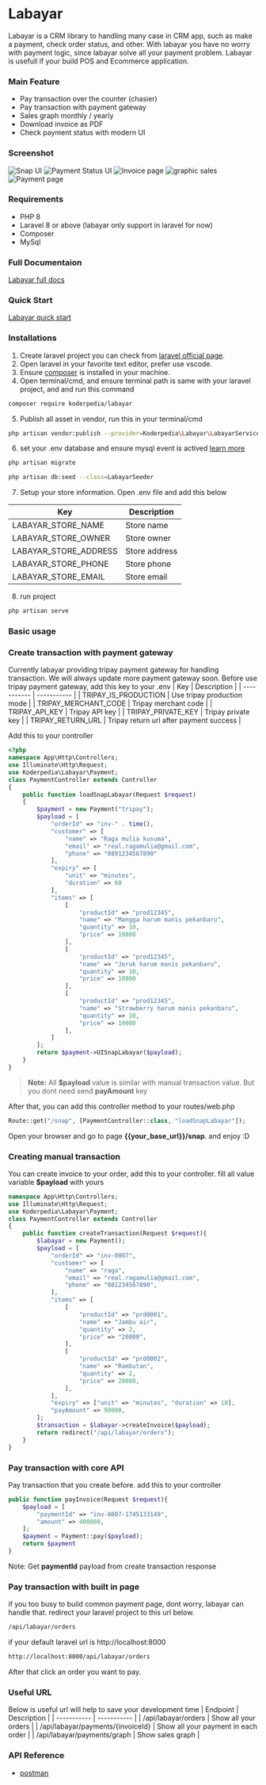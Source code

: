 # Labayar

Labayar is a CRM library to handling many case in CRM app, such as make a payment, check order status, and other. With labayar you have no worry with payment logic, since labayar solve all your payment problem. Labayar is usefull if your build POS and Ecommerce application.

### Main Feature

- Pay transaction over the counter (chasier)
- Pay transaction with payment gateway
- Sales graph monthly / yearly
- Download invoice as PDF
- Check payment status with modern UI

### Screenshot

![Snap UI](https://raw.githubusercontent.com/masraga/labayar/refs/heads/dev-master/screenshot/snap.png)
![Payment Status UI](https://raw.githubusercontent.com/masraga/labayar/refs/heads/dev-master/screenshot/payment-status.png)
![Invoice page](https://raw.githubusercontent.com/masraga/labayar/refs/heads/dev-master/screenshot/invoice.png)
![graphic sales](https://raw.githubusercontent.com/masraga/labayar/refs/heads/dev-master/screenshot/graph.png)
![Payment page](https://raw.githubusercontent.com/masraga/labayar/refs/heads/dev-master/screenshot/payment-list.png)

### Requirements

- PHP 8
- Laravel 8 or above (labayar only support in laravel for now)
- Composer
- MySql

### Full Documentaion

[Labayar full docs](https://koderpedia.com/docs/labayar)

### Quick Start

[Labayar quick start](https://github.com/masraga/labayar-starter-kit)

### Installations

1. Create laravel project you can check from [laravel official page](https://laravel.com/docs/12.x/installation).
2. Open laravel in your favorite text editor, prefer use vscode.
3. Ensure [composer](https://getcomposer.org/) is installed in your machine.
4. Open terminal/cmd, and ensure terminal path is same with your laravel project, and and run this command

```sh
composer require koderpedia/labayar
```

5. Publish all asset in vendor, run this in your terminal/cmd

```sh
php artisan vendor:publish --provider=Koderpedia\Labayar\LabayarServiceProvider
```

6. set your .env database and ensure mysql event is actived [learn more](https://vijaymrami.wordpress.com/2016/01/28/how-to-schedule-mysql-query-using-mysql-event-in-phpmyadmin/)

```sh
php artisan migrate
```

```sh
php artisan db:seed --class=LabayarSeeder
```

7. Setup your store information. Open .env file and add this below

| Key                   | Description   |
| --------------------- | ------------- |
| LABAYAR_STORE_NAME    | Store name    |
| LABAYAR_STORE_OWNER   | Store owner   |
| LABAYAR_STORE_ADDRESS | Store address |
| LABAYAR_STORE_PHONE   | Store phone   |
| LABAYAR_STORE_EMAIL   | Store email   |

8. run project

```sh
php artisan serve
```

### Basic usage

### Create transaction with payment gateway

Currently labayar providing tripay payment gateway for handling transaction. We will always update more payment gateway soon.
Before use tripay payment gateway, add this key to your .env
| Key | Description |
| ----------- | ----------- |
| TRIPAY_IS_PRODUCTION | Use tripay production mode |
| TRIPAY_MERCHANT_CODE | Tripay merchant code |
| TRIPAY_API_KEY | Tripay API key |
| TRIPAY_PRIVATE_KEY | Tripay private key |
| TRIPAY_RETURN_URL | Tripay return url after payment success |

Add this to your controller

```php
<?php
namespace App\Http\Controllers;
use Illuminate\Http\Request;
use Koderpedia\Labayar\Payment;
class PaymentController extends Controller
{
    public function loadSnapLabayar(Request $request)
    {
        $payment = new Payment("tripay");
        $payload = [
            "orderId" => "inv-" . time(),
            "customer" => [
                "name" => "Raga mulia kusuma",
                "email" => "real.ragamulia@gmail.com",
                "phone" => "0891234567890"
            ],
            "expiry" => [
                "unit" => "minutes",
                "duration" => 60
            ],
            "items" => [
                [
                    "productId" => "prod12345",
                    "name" => "Mangga harum manis pekanbaru",
                    "quantity" => 10,
                    "price" => 10000
                ],
                [
                    "productId" => "prod12345",
                    "name" => "Jeruk harum manis pekanbaru",
                    "quantity" => 10,
                    "price" => 10000
                ],
                [
                    "productId" => "prod12345",
                    "name" => "Strawberry harum manis pekanbaru",
                    "quantity" => 10,
                    "price" => 10000
                ],
            ]
        ];
        return $payment->UISnapLabayar($payload);
    }
}

```

> **Note:** All **$payload** value is similar with manual transaction value. But you dont need send **payAmount** key

After that, you can add this controller method to your routes/web.php

```php
Route::get("/snap", [PaymentController::class, "loadSnapLabayar"]);
```

Open your browser and go to page **{{your_base_url}}/snap**. and enjoy :D

### Creating manual transaction

You can create invoice to your order, add this to your controller. fill all value variable **$payload** with yours

```php
namespace App\Http\Controllers;
use Illuminate\Http\Request;
use Koderpedia\Labayar\Payment;
class PaymentController extends Controller
{
    public function createTransaction(Request $request){
        $labayar = new Payment();
        $payload = [
            "orderId" => "inv-0007",
            "customer" => [
                "name" => "raga",
                "email" => "real.ragamulia@gmail.com",
                "phone" => "081234567890",
            ],
            "items" => [
                [
                    "productId" => "prd0001",
                    "name" => "Jambu air",
                    "quantity" => 2,
                    "price" => "20000",
                ],
                [
                    "productId" => "prd0002",
                    "name" => "Rambutan",
                    "quantity" => 2,
                    "price" => 20000,
                ],
            ],
            "expiry" => ["unit" => "minutes", "duration" => 10],
            "payAmount" => 90000,
        ];
        $transaction = $labayar->createInvoice($payload);
        return redirect("/api/labayar/orders");
    }
}
```

### Pay transaction with core API

Pay transaction that you create before. add this to your controller

```php
public function payInvoice(Request $request){
    $payload = [
        "paymentId" => "inv-0007-1745133149",
        "amount" => 400000,
    ];
    $payment = Payment::pay($payload);
    return $payment
}
```

Note: Get **paymentId** payload from create transaction response

### Pay transaction with built in page

if you too busy to build common payment page, dont worry, labayar can handle that. redirect your laravel project to this url below.

```sh
/api/labayar/orders
```

if your default laravel url is http://localhost:8000

```sh
http://localhost:8000/api/labayar/orders
```

After that click an order you want to pay.

### Useful URL

Below is useful url will help to save your development time
| Endpoint | Description |
| ----------- | ----------- |
| /api/labayar/orders | Show all your orders |
| /api/labayar/payments/{invoiceId} | Show all your payment in each order |
| /api/labayar/payments/graph | Show sales graph |

### API Reference

- [postman](https://www.postman.com/orange-resonance-534979/workspace/labayar/collection/15555730-d6515741-160e-42a9-865a-1fbe98643e7f?action=share&creator=15555730)
